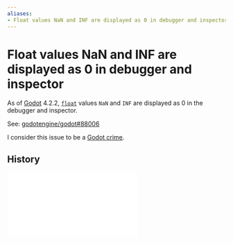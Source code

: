 ```yaml
---
aliases:
- Float values NaN and INF are displayed as 0 in debugger and inspector
---
```


# Float values NaN and INF are displayed as 0 in debugger and inspector

As of [Godot](godot.md) 4.2.2, [`float`](godot-float.md) values `NaN` and `INF` are displayed as 0 in the debugger and inspector.

See: [godotengine/godot#88006](https://github.com/godotengine/godot/issues/88006)

I consider this issue to be a [Godot crime](godot-crimes.md).

## History

![20240627_214217](../entries/20240627_214217.md)
